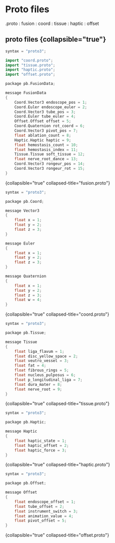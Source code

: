 # Proto files


.proto
: fusion
: coord
: tissue
: haptic
: offset


## proto files {collapsible="true"}
```C++
syntax = "proto3";

import "coord.proto";
import "tissue.proto";
import "haptic.proto";
import "offset.proto";

package pb.FusionData;

message FusionData
{
    Coord.Vector3 endoscope_pos = 1;
    Coord.Euler endoscope_euler = 2;
    Coord.Vector3 tube_pos = 3;
    Coord.Euler tube_euler = 4;
    Offset.Offset offset = 5;
    Coord.Quaternion rot_coord = 6;
    Coord.Vector3 pivot_pos = 7;
    float ablation_count = 8;
    Haptic.Haptic haptic = 9;
    float hemostasis_count = 10;
    float hemostasis_index = 11;
    Tissue.Tissue soft_tissue = 12;
    float nerve_root_dance = 13;
    Coord.Vector3 rongeur_pos = 14;
    Coord.Vector3 rongeur_rot = 15;
}
```

{collapsible="true" collapsed-title="fusion.proto"}

```C++
syntax = "proto3";

package pb.Coord;

message Vector3
{
    float x = 1;
    float y = 2;
    float z = 3;
}

message Euler
{
    float x = 1;
    float y = 2;
    float z = 3;
}

message Quaternion
{
    float x = 1;
    float y = 2;
    float z = 3;
    float w = 4;
}
```

{collapsible="true" collapsed-title="coord.proto"}

```C++
syntax = "proto3";

package pb.Tissue;

message Tissue
{
    float liga_flavum = 1;
    float disc_yellow_space = 2;
    float veutro_vessel = 3;
    float fat = 4;
    float fibrous_rings = 5;
    float nucleus_pulposus = 6;
    float p_longitudinal_liga = 7;
    float dura_mater = 8;
    float nerve_root = 9;
}
```

{collapsible="true" collapsed-title="tissue.proto"}

```C++
syntax = "proto3";

package pb.Haptic;

message Haptic
{
    float haptic_state = 1;
    float haptic_offset = 2;
    float haptic_force = 3;
}
```

{collapsible="true" collapsed-title="haptic.proto"}

```C++
syntax = "proto3";

package pb.Offset;

message Offset
{
    float endoscope_offset = 1;
    float tube_offset = 2;
    float instrument_switch = 3;
    float animation_value = 4;
    float pivot_offset = 5;
}
```

{collapsible="true" collapsed-title="offset.proto"}